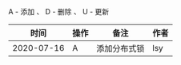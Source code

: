 A - 添加 、 D - 删除 、 U - 更新

|     时间    |   操作  |     备注     | 作者 |
|     ----   |   ---- |     ----     |---- |
| 2020-07-16 |    A   |  添加分布式锁  | lsy |
